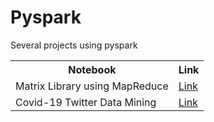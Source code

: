 # Pyspark
Several projects using pyspark

<table>
  <tr>
    <th>Notebook</th>
    <th>Link</th>
  </tr>
  <tr>
    <td>Matrix Library using MapReduce</td>
    <td><a href=https://github.com/javVM/Pyspark/blob/main/Biblioteca_Matricial.ipynb>Link</a></td>
  </tr>
    <td>Covid-19 Twitter Data Mining</td>
    <td><a href=https://github.com/javVM/Pyspark/blob/main/Covid-19_Twitter_DataMining.ipynb>Link</a></td>
  <tr>
  </tr>
</table>
